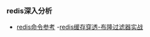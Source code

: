 ### redis深入分析
- [redis命令参考](http://redisdoc.com/)
-[redis缓存穿透-布隆过滤器实战](https://blog.csdn.net/u011277123/article/details/88757861)